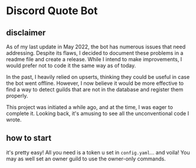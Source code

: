 # Discord Quote Bot

## disclaimer

As of my last update in May 2022, the bot has numerous issues that need addressing. Despite its flaws, I decided to document these problems in a readme file and create a release. While I intend to make improvements, I would prefer not to code it the same way as of today.

In the past, I heavily relied on upserts, thinking they could be useful in case the bot went offline. However, I now believe it would be more effective to find a way to detect guilds that are not in the database and register them properly.

This project was initiated a while ago, and at the time, I was eager to complete it. Looking back, it's amusing to see all the unconventional code I wrote.


## how to start

it's pretty easy! All you need is a token u set in `config.yaml`... and voila! 
You may as well set an owner guild to use the owner-only commands.
